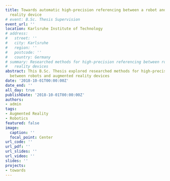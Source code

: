 ```yaml
---
title: Towards automatic high-precision referencing between a robot and an augmented
  reality device
# event: B.Sc. Thesis Supervision
event_url: ''
location: Karlsruhe Institute of Technology
# address:
#   street: ''
#   city: Karlsruhe
#   region: ''
#   postcode: ''
#   country: Germany
# summary: Researched methods for high-precision referencing between robots and augmented
#   reality devices
abstract: This B.Sc. Thesis explored researched methods for high-precision referencing
  between robots and augmented reality devices
date: '2018-10-01T00:00:00Z'
date_end: ''
all_day: true
publishDate: '2018-10-01T00:00:00Z'
authors:
- admin
tags:
- Augmented Reality
- Robotics
featured: false
image:
  caption: ''
  focal_point: Center
url_code: ''
url_pdf: ''
url_slides: ''
url_video: ''
slides: ''
projects:
- towards
---
```



